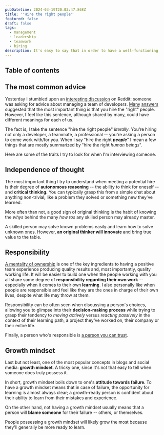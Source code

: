 ```yaml
---
pubDatetime: 2024-03-19T20:03:47.868Z
title: '"Hire the right people"'
featured: false
draft: false
tags:
  - management
  - leadership
  - teamwork
  - hiring
description: It's easy to say that in order to have a well-functioning team that produces quality results, you have to "hire the right people". But what does that actually mean?
---
```


## Table of contents

## The most common advice
Yesterday I stumbled upon an [interesting discussion]((https://www.reddit.com/r/webdev/comments/1bh5rrl/how_do_you_manage_a_team_of_developers/)) on Reddit: someone was asking for advice about managing a team of developers. [Many](https://www.reddit.com/r/webdev/comments/1bh5rrl/comment/kvbuugp/) [answers](https://www.reddit.com/r/webdev/comments/1bh5rrl/comment/kvcf2sd/) suggested that the most important thing is that you hire the "right" people. However, I feel like this sentence, although shared by many, could have different meanings for each of us.

The fact is, I take the sentence "hire the right people" *literally*. You're hiring not only a developer, a teammate, a professional -- you're asking a person to come work with/for you. When I say "hire the right **_people_**" I mean a few things that are mostly summarized by "hire the right *human beings*".

Here are some of the traits I try to look for when I'm interviewing someone.

## Independence of thought
The most important thing I try to understand when meeting a potential hire is their degree of **autonomous reasoning** -- the ability to think for oneself -- and **critical thinking**. You can typically grasp this from a simple chat about anything non-trivial, like a problem they solved or something new they've learned.

More often than not, a good sign of original thinking is the habit of knowing the _whys_ behind the many _how tos_ any skilled person may already master.

A skilled person may solve known problems easily and learn how to solve unknown ones. However, **an original thinker will innovate** and bring true value to the table.


## Responsibility
[A mentality of ownership](https://www.fearlessculture.design/blog-posts/how-to-create-an-ownership-mentality-within-your-team) is one of the key ingredients to having a positive team experience producing quality results and, most importantly, quality working life. It will be easier to build one when the people working with you all share some degree of **responsibility regarding their own work** -- especially when it comes to their own **learning**. I also personally like when people are responsible and feel like they are the ones in charge of their own lives, despite what life may throw at them.

Responsibility can be often seen when discussing a person's choices, allowing you to glimpse into their **decision-making process** while trying to grasp their tendency to *moving actively* versus *reacting passively* in the context of their learning path, a project they've worked on, their company or their entire life.

Finally, a person who's responsible is [a person you can trust](/posts/what-i-learned-about-management#trust-is-a-two-way-street).

## Growth mindset
Last but not least, one of the most popular concepts in blogs and social media: **growth mindset**. A tricky one, since it's not that easy to tell when someone does truly possess it.

In short, growth mindset boils down to one's **attitude towards failure**. To have a growth mindset means that in case of failure, the opportunity for learning is almost always clear; a growth-ready person is confident about their ability to learn from their mistakes and experience.

On the other hand, not having a growth mindset usually means that a person will **blame someone** for their failure -- others, or themselves. 

People possessing a growth mindset will likely grow the most because they'll generally be more ready to learn.